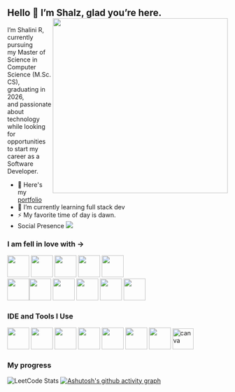 ## Hello 🌸 I’m Shalz, glad you’re here.  <img align="right" width="400" height="400" src="https://i.makeagif.com/media/9-07-2025/7yjWGL.gif" >

I’m Shalini R, currently pursuing<br> my Master of Science in Computer Science (M.Sc. CS), graduating in 2026,<br> and passionate about technology<br> while looking for opportunities to start my career as a <br>Software Developer.

- 🔭 Here's my [portfolio](www.linkedin.com/in/shalini-msc-cs-b5046a2ba)                                                 
- 🌱 I’m currently learning full stack dev
- ⚡ My favorite time of day is dawn.
- Social Presence  [<img src="https://img.shields.io/badge/LinkedIn-0077B5?style=for-the-badge&logo=linkedin&logoColor=white" />](www.linkedin.com/in/shalini-msc-cs-b5046a2ba) <br/>

### I am fell in love with ->
<img height="50" width="50" src="https://img.icons8.com/color/48/000000/python.png" />  <img height="50" width="50" src="https://img.icons8.com/color/48/000000/html-5.png" /> <img height="50" width="50" src="https://img.icons8.com/color/48/000000/css3.png" /> <img height="50" width="50" src="https://img.icons8.com/color/48/000000/sass.png"/> <img height="50" width="50" src="https://img.icons8.com/color/48/000000/bootstrap.png" /><br>
<img height="50" width="50" src="https://img.icons8.com/color/48/000000/javascript.png"/><img height="50" width="50" src="https://img.icons8.com/color/48/000000/react-native.png"/> <img height="50" width="50" src="https://img.icons8.com/color/48/000000/google-firebase-console.png"/> <img height="50" width="50" src="https://img.icons8.com/color/48/000000/mysql-logo.png"/> <img height="50" width="50" src="https://img.icons8.com/color/48/000000/mongodb.png"/> <img height="50" width="50" src="https://img.icons8.com/color/48/000000/nodejs.png"/> 
### IDE and Tools I Use
<img height="50" width="50" src="https://img.icons8.com/color/48/000000/visual-studio-code-2019.png"/> <img height="50" width="50" src="https://img.icons8.com/color/48/000000/pycharm.png"/> <img height="50" width="50" src="https://img.icons8.com/color/50/000000/git.png"/>  <img height="50" src="https://img.icons8.com/color/480/null/notion--v1.png" /> <img height="50" width="50" src="https://img.icons8.com/doodle/48/000000/adobe-photoshop.png"/> <img height="50" width="50" src="https://img.icons8.com/color/48/000000/figma--v1.png"/> <img height="50" src="https://img.shields.io/badge/Netlify-00C7B7?style=for-the-badge&logo=netlify&logoColor=white"/> <img width="48" height="48" src="https://img.icons8.com/fluency/48/canva.png" alt="canva"/> 


### My progress  
![LeetCode Stats](https://leetcard.jacoblin.cool/Shalz_Msc?theme=dark&font=Josefin%20Sans)
[![Ashutosh's github activity graph](https://github-readme-activity-graph.vercel.app/graph?username=shalzmsc-workspace&bg_color=0c0308&color=d7add4&line=9e4c98&point=c4c0c0&area=true&hide_border=true)](https://github.com/ashutosh00710/github-readme-activity-graph)

